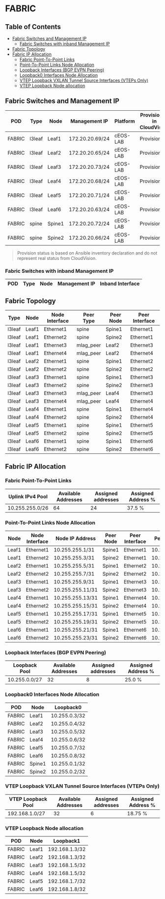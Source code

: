 # FABRIC

## Table of Contents

- [Fabric Switches and Management IP](#fabric-switches-and-management-ip)
  - [Fabric Switches with inband Management IP](#fabric-switches-with-inband-management-ip)
- [Fabric Topology](#fabric-topology)
- [Fabric IP Allocation](#fabric-ip-allocation)
  - [Fabric Point-To-Point Links](#fabric-point-to-point-links)
  - [Point-To-Point Links Node Allocation](#point-to-point-links-node-allocation)
  - [Loopback Interfaces (BGP EVPN Peering)](#loopback-interfaces-bgp-evpn-peering)
  - [Loopback0 Interfaces Node Allocation](#loopback0-interfaces-node-allocation)
  - [VTEP Loopback VXLAN Tunnel Source Interfaces (VTEPs Only)](#vtep-loopback-vxlan-tunnel-source-interfaces-vteps-only)
  - [VTEP Loopback Node allocation](#vtep-loopback-node-allocation)

## Fabric Switches and Management IP

| POD | Type | Node | Management IP | Platform | Provisioned in CloudVision | Serial Number |
| --- | ---- | ---- | ------------- | -------- | -------------------------- | ------------- |
| FABRIC | l3leaf | Leaf1 | 172.20.20.69/24 | cEOS-LAB | Provisioned | - |
| FABRIC | l3leaf | Leaf2 | 172.20.20.65/24 | cEOS-LAB | Provisioned | - |
| FABRIC | l3leaf | Leaf3 | 172.20.20.73/24 | cEOS-LAB | Provisioned | - |
| FABRIC | l3leaf | Leaf4 | 172.20.20.68/24 | cEOS-LAB | Provisioned | - |
| FABRIC | l3leaf | Leaf5 | 172.20.20.71/24 | cEOS-LAB | Provisioned | - |
| FABRIC | l3leaf | Leaf6 | 172.20.20.63/24 | cEOS-LAB | Provisioned | - |
| FABRIC | spine | Spine1 | 172.20.20.72/24 | cEOS-LAB | Provisioned | - |
| FABRIC | spine | Spine2 | 172.20.20.66/24 | cEOS-LAB | Provisioned | - |

> Provision status is based on Ansible inventory declaration and do not represent real status from CloudVision.

### Fabric Switches with inband Management IP

| POD | Type | Node | Management IP | Inband Interface |
| --- | ---- | ---- | ------------- | ---------------- |

## Fabric Topology

| Type | Node | Node Interface | Peer Type | Peer Node | Peer Interface |
| ---- | ---- | -------------- | --------- | ----------| -------------- |
| l3leaf | Leaf1 | Ethernet1 | spine | Spine1 | Ethernet1 |
| l3leaf | Leaf1 | Ethernet2 | spine | Spine2 | Ethernet1 |
| l3leaf | Leaf1 | Ethernet3 | mlag_peer | Leaf2 | Ethernet3 |
| l3leaf | Leaf1 | Ethernet4 | mlag_peer | Leaf2 | Ethernet4 |
| l3leaf | Leaf2 | Ethernet1 | spine | Spine1 | Ethernet2 |
| l3leaf | Leaf2 | Ethernet2 | spine | Spine2 | Ethernet2 |
| l3leaf | Leaf3 | Ethernet1 | spine | Spine1 | Ethernet3 |
| l3leaf | Leaf3 | Ethernet2 | spine | Spine2 | Ethernet3 |
| l3leaf | Leaf3 | Ethernet3 | mlag_peer | Leaf4 | Ethernet3 |
| l3leaf | Leaf3 | Ethernet4 | mlag_peer | Leaf4 | Ethernet4 |
| l3leaf | Leaf4 | Ethernet1 | spine | Spine1 | Ethernet4 |
| l3leaf | Leaf4 | Ethernet2 | spine | Spine2 | Ethernet4 |
| l3leaf | Leaf5 | Ethernet1 | spine | Spine1 | Ethernet5 |
| l3leaf | Leaf5 | Ethernet2 | spine | Spine2 | Ethernet5 |
| l3leaf | Leaf6 | Ethernet1 | spine | Spine1 | Ethernet6 |
| l3leaf | Leaf6 | Ethernet2 | spine | Spine2 | Ethernet6 |

## Fabric IP Allocation

### Fabric Point-To-Point Links

| Uplink IPv4 Pool | Available Addresses | Assigned addresses | Assigned Address % |
| ---------------- | ------------------- | ------------------ | ------------------ |
| 10.255.255.0/26 | 64 | 24 | 37.5 % |

### Point-To-Point Links Node Allocation

| Node | Node Interface | Node IP Address | Peer Node | Peer Interface | Peer IP Address |
| ---- | -------------- | --------------- | --------- | -------------- | --------------- |
| Leaf1 | Ethernet1 | 10.255.255.1/31 | Spine1 | Ethernet1 | 10.255.255.0/31 |
| Leaf1 | Ethernet2 | 10.255.255.3/31 | Spine2 | Ethernet1 | 10.255.255.2/31 |
| Leaf2 | Ethernet1 | 10.255.255.5/31 | Spine1 | Ethernet2 | 10.255.255.4/31 |
| Leaf2 | Ethernet2 | 10.255.255.7/31 | Spine2 | Ethernet2 | 10.255.255.6/31 |
| Leaf3 | Ethernet1 | 10.255.255.9/31 | Spine1 | Ethernet3 | 10.255.255.8/31 |
| Leaf3 | Ethernet2 | 10.255.255.11/31 | Spine2 | Ethernet3 | 10.255.255.10/31 |
| Leaf4 | Ethernet1 | 10.255.255.13/31 | Spine1 | Ethernet4 | 10.255.255.12/31 |
| Leaf4 | Ethernet2 | 10.255.255.15/31 | Spine2 | Ethernet4 | 10.255.255.14/31 |
| Leaf5 | Ethernet1 | 10.255.255.17/31 | Spine1 | Ethernet5 | 10.255.255.16/31 |
| Leaf5 | Ethernet2 | 10.255.255.19/31 | Spine2 | Ethernet5 | 10.255.255.18/31 |
| Leaf6 | Ethernet1 | 10.255.255.21/31 | Spine1 | Ethernet6 | 10.255.255.20/31 |
| Leaf6 | Ethernet2 | 10.255.255.23/31 | Spine2 | Ethernet6 | 10.255.255.22/31 |

### Loopback Interfaces (BGP EVPN Peering)

| Loopback Pool | Available Addresses | Assigned addresses | Assigned Address % |
| ------------- | ------------------- | ------------------ | ------------------ |
| 10.255.0.0/27 | 32 | 8 | 25.0 % |

### Loopback0 Interfaces Node Allocation

| POD | Node | Loopback0 |
| --- | ---- | --------- |
| FABRIC | Leaf1 | 10.255.0.3/32 |
| FABRIC | Leaf2 | 10.255.0.4/32 |
| FABRIC | Leaf3 | 10.255.0.5/32 |
| FABRIC | Leaf4 | 10.255.0.6/32 |
| FABRIC | Leaf5 | 10.255.0.7/32 |
| FABRIC | Leaf6 | 10.255.0.8/32 |
| FABRIC | Spine1 | 10.255.0.1/32 |
| FABRIC | Spine2 | 10.255.0.2/32 |

### VTEP Loopback VXLAN Tunnel Source Interfaces (VTEPs Only)

| VTEP Loopback Pool | Available Addresses | Assigned addresses | Assigned Address % |
| ------------------ | ------------------- | ------------------ | ------------------ |
| 192.168.1.0/27 | 32 | 6 | 18.75 % |

### VTEP Loopback Node allocation

| POD | Node | Loopback1 |
| --- | ---- | --------- |
| FABRIC | Leaf1 | 192.168.1.3/32 |
| FABRIC | Leaf2 | 192.168.1.3/32 |
| FABRIC | Leaf3 | 192.168.1.5/32 |
| FABRIC | Leaf4 | 192.168.1.5/32 |
| FABRIC | Leaf5 | 192.168.1.7/32 |
| FABRIC | Leaf6 | 192.168.1.8/32 |
